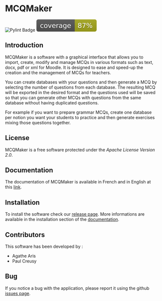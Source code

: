 <!-- 
export_on_save:
    puppeteer: ["pdf"]
-->
# MCQMaker

![Pylint Badge](https://github.com/PaulCreusy/mcqmaker/actions/workflows/pylint.yml/badge.svg)
![Pytest coverage](https://raw.githubusercontent.com/PaulCreusy/mcqmaker/coverage-badge/coverage.svg?raw=true)

## Introduction

MCQMaker is a software with a graphical interface that allows you to import, create, modify and manage MCQs in various formats such as text, docx, pdf or xml for Moodle. It is designed to ease and speed-up the creation and the management of MCQs for teachers.

You can create databases with your questions and then generate a MCQ by selecting the number of questions from each database. The resulting MCQ will be exported in the desired format and the questions used will be saved so that you can generate other MCQs with questions from the same database without having duplicated questions.

For example if you want to prepare grammar MCQs, create one database per notion you want your students to practice and then generate exercises mixing those questions together.

## License

MCQMaker is a free software protected under the *Apache License Version 2.0*.

## Documentation

The documentation of MCQMaker is available in French and in English at this [link](https://github.com/PaulCreusy/mcqmaker/wiki).

## Installation

To install the software check our [release page](https://github.com/PaulCreusy/mcqmaker/releases). More informations are available in the installation section of the [documentation](https://github.com/PaulCreusy/mcqmaker/wiki). 

## Contributors

This software has been developed by :

- Agathe Aris
- Paul Creusy

## Bug

If you notice a bug with the application, please report it using the github [issues page](https://github.com/PaulCreusy/mcqmaker/issues).
